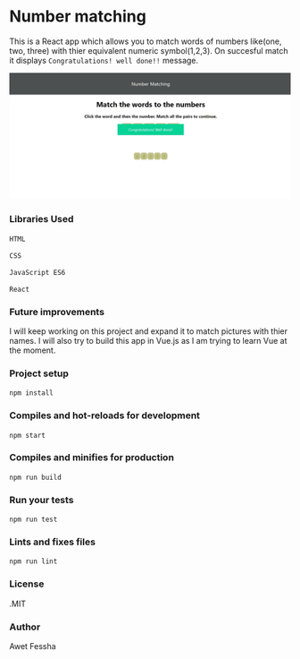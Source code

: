 # Number matching

This is a React app which allows you to match words of numbers like(one, two, three) with thier equivalent numeric symbol(1,2,3). On succesful match it displays `Congratulations! well done!!` message.

![alt text](./assets/app.JPG)

### Libraries Used

```
HTML
```

```
CSS
```

```
JavaScript ES6
```

```
React
```

### Future improvements

I will keep working on this project and expand it to match pictures with thier names. I will also try to build this app in Vue.js as I am trying to learn Vue at the moment.

### Project setup

```
npm install
```

### Compiles and hot-reloads for development

```
npm start
```

### Compiles and minifies for production

```
npm run build
```

### Run your tests

```
npm run test
```

### Lints and fixes files

```
npm run lint
```

### License

.MIT

### Author

Awet Fessha
